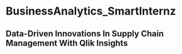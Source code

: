 # BusinessAnalytics_SmartInternz

## Data-Driven Innovations In Supply Chain Management With Qlik Insights

